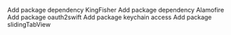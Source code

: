 Add package dependency KingFisher
Add package dependency Alamofire
Add package oauth2swift
Add package keychain access
Add package slidingTabView
